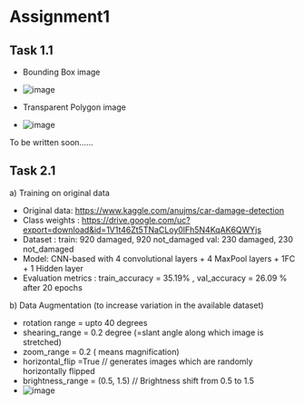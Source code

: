 # Assignment1

## Task 1.1

* Bounding Box image
* ![image](https://user-images.githubusercontent.com/66863370/159151420-ce696d6e-fe2a-426b-9dd8-3921307fa190.png)

* Transparent Polygon image
* ![image](https://user-images.githubusercontent.com/66863370/159151453-f1bc5524-e150-4f6f-98d3-3ba9945e6473.png)

To be written soon......

## Task 2.1
a) Training on original data 
* Original data: https://www.kaggle.com/anujms/car-damage-detection
* Class weights : https://drive.google.com/uc?export=download&id=1V1t46Zt5TNaCLoy0lFh5N4KqAK6QWYjs
* Dataset : train: 920 damaged, 920 not_damaged
            val:   230 damaged, 230 not_damaged
* Model: CNN-based with 4 convolutional layers + 4 MaxPool layers + 1FC + 1 Hidden layer    
* Evaluation metrics : train_accuracy = 35.19% , val_accuracy = 26.09 % after 20 epochs

b) Data Augmentation (to increase variation in the available dataset)
* rotation range = upto 40 degrees
* shearing_range = 0.2 degree (=slant angle along which image is stretched)
* zoom_range = 0.2 ( means magnification)
* horizontal_flip =True // generates images which are randomly horizontally flipped
* brightness_range = (0.5, 1.5)  // Brightness shift from 0.5 to 1.5
* ![image](https://user-images.githubusercontent.com/66863370/159150470-d188e16f-f758-4045-9ee5-c3e295cad58d.png)

